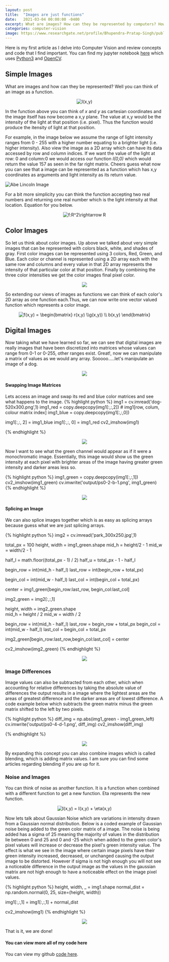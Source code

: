 ```yaml
---
layout: post
title:  "Images are just functions"
date:   2021-03-04 00:00:00 -0400
excerpt: What are images? How can they be represented by computers? How can we do some image manipulation? Let us walk through this together with some Python and OpenCV. Join me in my first walkthrough.
categories: computer-vision
image: https://www.researchgate.net/profile/Bhupendra-Pratap-Singh/publication/282798184/figure/fig15/AS:283989639221249@1444719814399/Color-image-representation-and-RGB-matrix.png
---
```


Here is my first article as I delve into Computer Vision and review concepts and code that I find important. You can find my jupyter notebook [here](https://colab.research.google.com/drive/1rzTgZmJeImvrSpSYgAq-ZNTvz9p9RucP?usp=sharing) which uses [Python3](https://www.python.org/) and [OpenCV](https://opencv-python-tutroals.readthedocs.io/en/latest/py_tutorials/py_tutorials.html). 

## Simple Images
What are images and how can they be represented? Well you can think of an image as a function. 

<div style="text-align:center"><img src="https://latex.codecogs.com/gif.latex?I(x,y)" title="I(x,y)" /></div>

In the function above you can think of <em>x</em> and <em>y</em> as cartesian coordinates and the image itself has now become a x,y plane. The value at x,y would be the intensity of the light at that position (i.e. pixel). Thus the function would produce the itensity of light at that position.

For example, in the image below we assume the range of light intensity ranges from 0 - 255 with a higher number equating to a brighter light (i.e. higher intensity). Also view the image as a 2D array which can have its data accessed by row and column indices. If we want the value of the light at row: 0 and column:0 we would access our function <em>I(0,0)</em> which would return the value 157 as seen in the far right matrix. Cheers guess what now you can see that a image can be represented as a function which has x,y coordinates as arguments and light intensity as its return value.

![Abe Lincoln Image](https://www.researchgate.net/publication/330902210/figure/fig1/AS:878026619375622@1586349267376/mage-of-Abraham-Lincoln-as-a-matrix-of-pixel-values.ppm)

For a bit more simplicity you can think the function accepting two real numbers and returning one real number which is the light intensity at that location. Equation for you below.

<div style="text-align:center"><img src="https://latex.codecogs.com/gif.latex?f:R^2\rightarrow&space;R" title="f:R^2\rightarrow R" /></div>

## Color Images
So let us think about color images. Up above we talked about very simple images that can be represented with colors black, white, and shades of gray. First color images can be represented using 3 colors, Red, Green, and Blue. Each color or channel is represented using a 2D array each with the same row and columns and every value in that 2D array represents the intensity of that particular color at that position. Finally by combining the three color intensities we get the color images final pixel color.

<div style="text-align:center"><img src="https://www.researchgate.net/profile/Bhupendra-Pratap-Singh/publication/282798184/figure/fig15/AS:283989639221249@1444719814399/Color-image-representation-and-RGB-matrix.png" /></div>


So extending our views of images as functions we can think of each color's 2D array as one function each.Thus, we can now write one vector valued function which represents a color image.

<div style="text-align:center"><img src="https://latex.codecogs.com/gif.latex?f(x,y)&space;=&space;\begin{bmatrix}&space;r(x,y)&space;\\g(x,y))&space;\\&space;b(x,y)&space;\end{bmatrix}" title="f(x,y) = \begin{bmatrix} r(x,y) \\g(x,y)) \\ b(x,y) \end{bmatrix}" /></div>

## Digital Images
Now taking what we have learned so far, we can see that digital images are really images that have been discretized into matrices whose values can range from 0-1 or 0-255, other ranges exist. Great!, now we can manipulate a matrix of values as we would any array. Sooooo.....let's manipulate an image of a dog.

<div style="text-align:center"><img src="https://i.imgur.com/VcJEaUQ.png" /></div>

#### Swapping Image Matrices
Lets access an image and swap its red and blue color matrices and see what happens to the image.
{% highlight python %}
img1 = cv.imread('dog-520x300.png',1)
img1_red = copy.deepcopy(img1[:,:,2]) # img1[row, colum, colour matrix index]
img1_blue = copy.deepcopy(img1[:,:,0])

img1[:,:, 2] = img1_blue
img1[:,:, 0] = img1_red
cv2_imshow(img1)

{% endhighlight %}
<div style="text-align:center"><img src="https://i.imgur.com/GZbxrER.png" /></div>

Now I want to see what the green channel would appear as if it were a monochromatic image. Essentially, this image would show us the green intensity at each pixel with brighter areas of the image having greater green intensity and darker areas less so.

{% highlight python %}
img1_green = copy.deepcopy(img1[:,:,1])
cv2_imshow(img1_green)
cv.imwrite('output/ps0-2-b-1.png', img1_green)
{% endhighlight %}
<div style="text-align:center"><img src="https://i.imgur.com/D9MVIey.png" /></div>


#### Splicing an Image
We can also splice images together which is as easy as splicing arrays because guess what we are just splicing arrays.

{% highlight python %}
img2 = cv.imread('park_300x250.jpg',1)

total_px = 100
height, width = img1_green.shape
mid_h = height/2 - 1
mid_w = width/2 - 1

half_l = math.floor((total_px - 1) / 2)
half_u = total_px - 1 - half_l

begin_row = int(mid_h - half_l)
last_row = int(begin_row + total_px)

begin_col = int(mid_w - half_l)
last_col = int(begin_col + total_px)

center = img1_green[begin_row:last_row, begin_col:last_col]

img2_green = img2[:,:,1]

height, width = img2_green.shape  
mid_h = height / 2
mid_w = width / 2

begin_row = int(mid_h - half_l)
last_row = begin_row + total_px
begin_col = int(mid_w - half_l)
last_col = begin_col + total_px

img2_green[begin_row:last_row,begin_col:last_col] = center

cv2_imshow(img2_green)
{% endhighlight %}
<div style="text-align:center"><img src="https://i.imgur.com/Xgq8TbC.png" /></div>

### Image Differences
Image values can also be subtracted from each other, which when accounting for relative differences by taking the absolute value of differences the output results in a image where the lightest areas are the areas of greatest difference and the darker areas are of lowest difference. A code example below which subtracts the green matrix minus the green matrix shifted to the left by two pixels.

{% highlight python %}
diff_img = np.abs(img1_green - img1_green_left)
cv.imwrite('output/ps0-4-d-1.png', diff_img)
cv2_imshow(diff_img)

{% endhighlight %}
<div style="text-align:center"><img src="https://i.imgur.com/vEdnV8W.png" /></div>

By expanding this concept you can also combine images which is called blending, which is adding matrix values. I am sure you can find some articles regarding blending if you are up for it.

### Noise and Images
You can think of noise as another function. It is a function when combined with a different function to get a new function. Eta represents the new function.

<div style="text-align:center"><img src="https://latex.codecogs.com/gif.latex?I(x,y)&space;=&space;I(x,y)&space;&plus;&space;\eta(x,y)" title="I(x,y) = I(x,y) + \eta(x,y)" /></div>

Now lets talk about Gaussian Noise which are variations in intensity drawn from a Gaussian normal distribution. Below is a coded example of Gaussian noise being added to the green color matrix of a image. The noise is being added has a sigma of 25 meaning the majority of values in the distribution lie between 0 and 25 and 0 and -25 which when added to the green color's pixel values will increase or decrease the pixel's green intensity value. The effect is what we see in the image where certain image pixels have their green intensity increased, decreased, or unchanged causing the output image to be distorted. However if sigma is not high enough you will not see a noticeable difference in the output image as the values in the gaussian matrix are not high enough to have a noticeable effect on the image pixel values.

{% highlight python %}
height, width, _ = img1.shape
normal_dist = np.random.normal(0, 25, size=(height, width))

img1[:,:,1] = img1[:,:,1] + normal_dist

cv2_imshow(img1)
{% endhighlight %}
<div style="text-align:center"><img src="https://i.imgur.com/lesVL6K.png" /></div>

That is it, we are done!
#### You can view more all of my code here

You can view my github [code here](https://github.com/jaydurant/Intro-to-Computer-Vision/blob/main/ImagesAsFunctions_Py0.ipynb).


